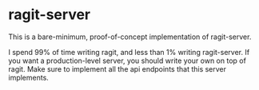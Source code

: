 # ragit-server

This is a bare-minimum, proof-of-concept implementation of ragit-server.

I spend 99% of time writing ragit, and less than 1% writing ragit-server. If you want a production-level server, you should write your own on top of ragit. Make sure to implement all the api endpoints that this server implements.
